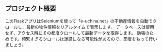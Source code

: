 
## プロジェクト概要

このFlaskアプリはSeleniumを使って「e-uchina.net」の不動産情報を自動でクロールし、最新の物件情報をリアルタイムで表示します。
データベースは使用せず、アクセス時にその都度クロールして最新データを取得します。
勉強のためです。頻繁すぎるクロールは迷惑になる可能性があるので、節度をもって行いましょう。
